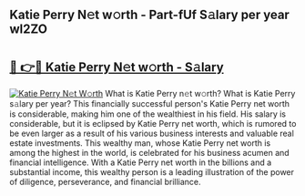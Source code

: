 ## Katie Perry N𝚎t w𝚘rth - Part-fUf S𝚊lary per year wl2ZO

# <h2><a href="http://gc168lh.nevu.top/?p=Katie+Perry">🔗 👉🔴 Katie Perry N𝚎t w𝚘rth - S𝚊lary</a></h2>

[![Katie Perry N𝚎t W𝚘rth](https://i.imgur.com/Oavwk0R.jpeg)](http://gc168lh.nevu.top/?p=Katie+Perry)
What is Katie Perry n𝚎t w𝚘rth? What is Katie Perry s𝚊lary per year?
This financially successful person's Katie Perry net worth is considerable, making him one of the wealthiest in his field. His salary is considerable, but it is eclipsed by Katie Perry net worth, which is rumored to be even larger as a result of his various business interests and valuable real estate investments. This wealthy man, whose Katie Perry net worth is among the highest in the world, is celebrated for his business acumen and financial intelligence. With a Katie Perry net worth in the billions and a substantial income, this wealthy person is a leading illustration of the power of diligence, perseverance, and financial brilliance.
